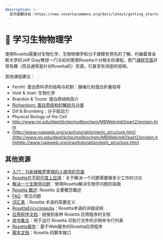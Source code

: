 ```yaml
---
description: >-
  该页面翻译自：https://new.rosettacommons.org/docs/latest/getting_started/Resources-for-learning-biophysics-and-computational-modeling
---
```


# 🙁 学习生物物理学

使用Rosetta需要对生物化学、生物物理学和分子建模有预先的了解。约翰霍普金斯大学的Jeff Gray教授一门与如何使用Rosetta十分相关的课程，那门[课程页面](http://graylab.jhu.edu/courses/540.414/)非常有趣（而且通常是针对Rosetta的）资源。它甚至有讲座的视频。

其他课程建议：

* Fersht: 蛋白质科学的结构与机制：酶催化和蛋白折叠指导
* Voet & Voet: 生物化学
* Brandon & Tooze: 蛋白质结构简介
* [Richardson: 蛋白质结构的解剖与分类](http://kinemage.biochem.duke.edu/teaching/anatax/)
* Dill & Brumberg：分子驱动力
* Physical Biology of the Cell
* [http://www.rpi.edu/dept/bcbp/molbiochem/MBWeb/mb1/part2/protein.htm  ](http://www.rpi.edu/dept/bcbp/molbiochem/MBWeb/mb1/part2/protein.htmhttp://www.ruppweb.org/xray/tutorial/protein\_structure.htm)
* [http://www.ruppweb.org/xray/tutorial/protein\_structure.htm](http://www.rpi.edu/dept/bcbp/molbiochem/MBWeb/mb1/part2/protein.htmhttp://www.ruppweb.org/xray/tutorial/protein\_structure.htm)

## 其他资源

* [入门：为新接触罗塞塔的人提供的页面](./)
* [Rosetta在不同尺度上应用](https://new.rosettacommons.org/docs/latest/getting\_started/Rosetta-on-different-scales)：关于解决一个问题需要做多少工作的讨论
* [解决一个生物学问题](解决一个生物学问题.md)：使用Rosetta解决生物学问题的指南
* [Rosetta 概述](https://new.rosettacommons.org/docs/latest/rosetta\_basics/structural\_concepts/Rosetta-overview): Rosetta 主要概念概述
* [FAQ](https://new.rosettacommons.org/docs/latest/getting\_started/FAQ) : 常见问题
* [词汇表](https://new.rosettacommons.org/docs/latest/rosetta\_basics/Glossary/Glossary)：Rosetta 术语的简要定义
* [RosettaEncyclopedia](https://new.rosettacommons.org/docs/latest/rosetta\_basics/RosettaEncyclopedia)：Rosetta术语的详细说明
* [应用程序文档](https://new.rosettacommons.org/docs/latest/application\_documentation/Application-Documentation)：链接到各种 Rosetta 应用程序的文档
* [命令集合](https://new.rosettacommons.org/docs/latest/application\_documentation/commands-collection)：用于运行 Rosetta 可执行文件的示例命令行列表
* [Rosetta服务](https://new.rosettacommons.org/docs/latest/Rosetta-Servers)：基于Web服务的Rosetta应用程序
* [脚本文档](https://new.rosettacommons.org/docs/latest/scripting\_documentation/Scripting-Documentation)：Rosetta 的脚本接口

